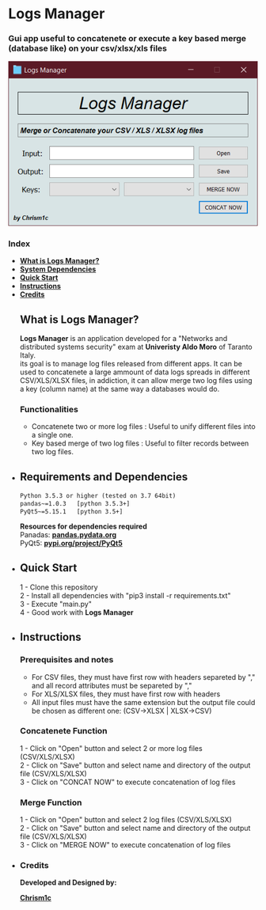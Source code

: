 # Logs Manager
### Gui app useful to concatenete or execute a key based merge (database like) on your csv/xlsx/xls files<br>
<p align="center">
  <img src="images/logsmanager_image.png">
</p>

### Index

- [**What is Logs Manager?**](#what-is-logs-manager)
- [**System Dependencies**](#requirements-and-dependencies)
- [**Quick Start**](#quick-start)
- [**Instructions**](#instructions)
- [**Credits**](#credits)

<ul>


## What is Logs Manager?

**Logs Manager** is an application developed for a "Networks and distributed systems security" exam 
at **Univeristy Aldo Moro** of Taranto Italy. <br>
its goal is to manage log files released from different apps. 
It can be used to concatenete a large ammount of data logs spreads in different CSV/XLS/XLSX files, 
in addiction, it can allow merge two log files using a key (column name) at the same way a databases would do.

### Functionalities
<ul>

<li>
    Concatenete two or more log files : Useful to unify different files into a single one.
</li>
<li>
    Key based merge of two log files : Useful to filter records between two log files.
</li>

</ul>


<li>

## Requirements and Dependencies
```
Python 3.5.3 or higher (tested on 3.7 64bit)
pandas~=1.0.3   [python 3.5.3+]
PyQt5~=5.15.1   [python 3.5+]
 ```  
	
**Resources for dependencies required** <br>
Panadas: [**pandas.pydata.org**](https://pandas.pydata.org/) <br>
PyQt5: [**pypi.org/project/PyQt5**](https://pypi.org/project/PyQt5/) <br>

</li>
<li>

## Quick Start

1 - Clone this repository <br> 
2 - Install all dependencies with "pip3 install -r requirements.txt" <br> 
3 - Execute "main.py" <br>
4 - Good work with **Logs Manager** <br>

</li>
<li>


## Instructions

### Prerequisites and notes
- For CSV files, they must have first row with headers separeted by "," and all record attributes must be separeted by ","
- For XLS/XLSX files, they must have first row with headers
- All input files must have the same extension but the output file could be chosen as different one: (CSV->XLSX | XLSX->CSV)

### Concatenete Function <br> 
1 - Click on "Open" button and select 2 or more log files (CSV/XLS/XLSX)<br>
2 - Click on "Save" button and select name and directory of the output file (CSV/XLS/XLSX)<br>
3 - Click on "CONCAT NOW" to execute concatenation of log files<br> 

### Merge Function <br>
1 - Click on "Open" button and select 2 log files (CSV/XLS/XLSX)<br>
2 - Click on "Save" button and select name and directory of the output file (CSV/XLS/XLSX)<br>
3 - Click on "MERGE NOW" to execute concatenation of log files<br>


</li>
<li>

### Credits

**Developed and Designed by:**

[**Chrism1c**](https://github.com/Chrism1c)

</li>
</ul>

